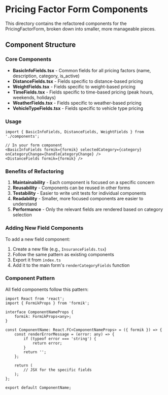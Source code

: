 # Pricing Factor Form Components

This directory contains the refactored components for the PricingFactorForm, broken down into smaller, more manageable pieces.

## Component Structure

### Core Components

- **BasicInfoFields.tsx** - Common fields for all pricing factors (name, description, category, is_active)
- **DistanceFields.tsx** - Fields specific to distance-based pricing
- **WeightFields.tsx** - Fields specific to weight-based pricing
- **TimeFields.tsx** - Fields specific to time-based pricing (peak hours, weekends, holidays)
- **WeatherFields.tsx** - Fields specific to weather-based pricing
- **VehicleTypeFields.tsx** - Fields specific to vehicle type pricing

### Usage

```tsx
import { BasicInfoFields, DistanceFields, WeightFields } from './components';

// In your form component
<BasicInfoFields formik={formik} selectedCategory={category} onCategoryChange={handleCategoryChange} />
<DistanceFields formik={formik} />
```

### Benefits of Refactoring

1. **Maintainability** - Each component is focused on a specific concern
2. **Reusability** - Components can be reused in other forms
3. **Testability** - Easier to write unit tests for individual components
4. **Readability** - Smaller, more focused components are easier to understand
5. **Performance** - Only the relevant fields are rendered based on category selection

### Adding New Field Components

To add a new field component:

1. Create a new file (e.g., `InsuranceFields.tsx`)
2. Follow the same pattern as existing components
3. Export it from `index.ts`
4. Add it to the main form's `renderCategoryFields` function

### Component Pattern

All field components follow this pattern:

```tsx
import React from 'react';
import { FormikProps } from 'formik';

interface ComponentNameProps {
    formik: FormikProps<any>;
}

const ComponentName: React.FC<ComponentNameProps> = ({ formik }) => {
    const renderErrorMessage = (error: any) => {
        if (typeof error === 'string') {
            return error;
        }
        return '';
    };

    return (
        // JSX for the specific fields
    );
};

export default ComponentName;
``` 